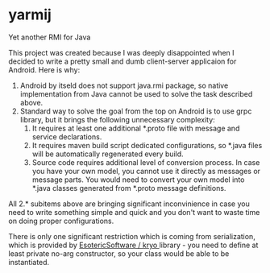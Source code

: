 # yarmij
Yet another RMI for Java

This project was created because I was deeply disappointed when I decided to write a pretty small and dumb client-server applicaion for Android.
Here is why:
1. Android by itseld does not support java.rmi package, so native implementation from Java cannot be used to solve the task described above.
2. Standard way to solve the goal from the top on Android is to use grpc library, but it brings the following unnecessary complexity:
    1. It requires at least one additional *.proto file with message and service declarations.
    2. It requires maven build script dedicated configurations, so *.java files will be automatically regenerated every build.
    3. Source code requires additional level of conversion process. In case you have your own model, you cannot use it directly as messages or message parts. You would need to convert your own model into *.java classes generated from *.proto message definitions. 
       
All 2.* subitems above are bringing significant inconvinience in case you need to write something simple and quick and you don't want to waste time on doing proper configurations.

There is only one significant restriction which is coming from serialization, which is provided by [ EsotericSoftware /
kryo ](https://github.com/EsotericSoftware/kryo) library - you need to define at least private no-arg constructor, so your class would be able to be instantiated.
